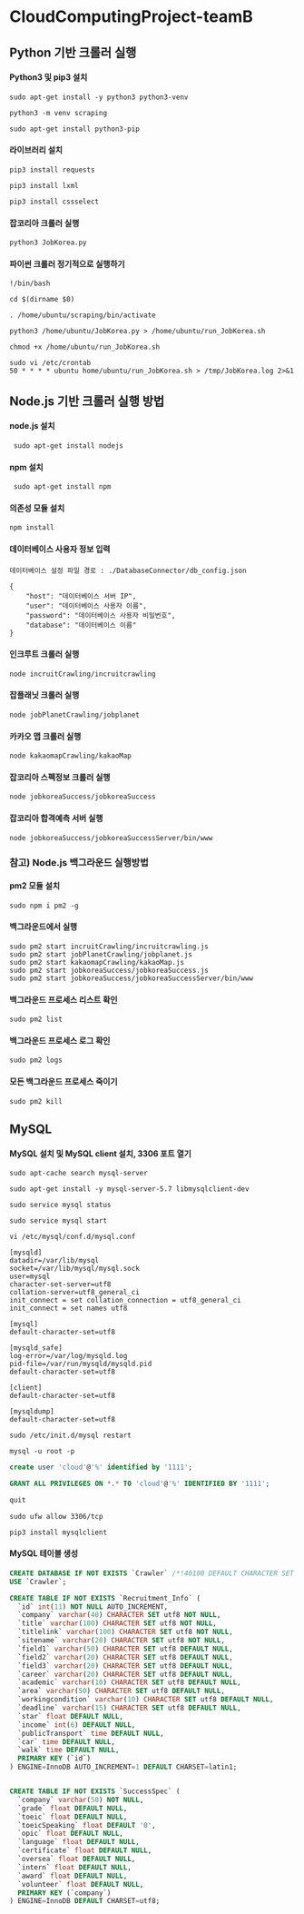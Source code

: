 # CloudComputingProject-teamB

## Python 기반 크롤러 실행 
#### Python3 및 pip3 설치  
```
sudo apt-get install -y python3 python3-venv

python3 -m venv scraping

sudo apt-get install python3-pip
``` 

#### 라이브러리 설치  
```
pip3 install requests

pip3 install lxml

pip3 install cssselect
```

#### 잡코리아 크롤러 실행
```
python3 JobKorea.py
```

#### 파이썬 크롤러 정기적으로 실행하기
```
!/bin/bash  

cd $(dirname $0)  

. /home/ubuntu/scraping/bin/activate  

python3 /home/ubuntu/JobKorea.py > /home/ubuntu/run_JobKorea.sh

chmod +x /home/ubuntu/run_JobKorea.sh  

sudo vi /etc/crontab  
50 * * * * ubuntu home/ubuntu/run_JobKorea.sh > /tmp/JobKorea.log 2>&1  
```

## Node.js 기반 크롤러 실행 방법
#### node.js 설치
``` sudo apt-get install nodejs```

#### npm 설치
``` sudo apt-get install npm```

#### 의존성 모듈 설치
``` npm install ```

#### 데이터베이스 사용자 정보 입력
```
데이터베이스 설정 파일 경로 : ./DatabaseConnector/db_config.json

{
    "host": "데이터베이스 서버 IP",
    "user": "데이터베이스 사용자 이름",
    "password": "데이터베이스 사용자 비밀번호",
    "database": "데이터베이스 이름"
}
```

#### 인크루트 크롤러 실행
```
node incruitCrawling/incruitcrawling
```
#### 잡플래닛 크롤러 실행
```
node jobPlanetCrawling/jobplanet
```
#### 카카오 맵 크롤러 실행
```
node kakaomapCrawling/kakaoMap
```
#### 잡코리아 스펙정보 크롤러 실행
```
node jobkoreaSuccess/jobkoreaSuccess
```
#### 잡코리아 합격예측 서버 실행
```
node jobkoreaSuccess/jobkoreaSuccessServer/bin/www
```

### 참고) Node.js 백그라운드 실행방법
#### pm2 모듈 설치
```
sudo npm i pm2 -g
```
#### 백그라운드에서 실행
```
sudo pm2 start incruitCrawling/incruitcrawling.js
sudo pm2 start jobPlanetCrawling/jobplanet.js
sudo pm2 start kakaomapCrawling/kakaoMap.js
sudo pm2 start jobkoreaSuccess/jobkoreaSuccess.js
sudo pm2 start jobkoreaSuccess/jobkoreaSuccessServer/bin/www
```
#### 백그라운드 프로세스 리스트 확인
```
sudo pm2 list
```
#### 백그라운드 프로세스 로그 확인
```
sudo pm2 logs
```
#### 모든 백그라운드 프로세스 죽이기
```
sudo pm2 kill
```

## MySQL

#### MySQL 설치 및 MySQL client 설치, 3306 포트 열기  
```
sudo apt-cache search mysql-server

sudo apt-get install -y mysql-server-5.7 libmysqlclient-dev

sudo service mysql status

sudo service mysql start

vi /etc/mysql/conf.d/mysql.conf

[mysqld]  
datadir=/var/lib/mysql  
socket=/var/lib/mysql/mysql.sock  
user=mysql  
character-set-server=utf8  
collation-server=utf8_general_ci  
init_connect = set collation_connection = utf8_general_ci  
init_connect = set names utf8  
  
[mysql]  
default-character-set=utf8  
  
[mysqld_safe]  
log-error=/var/log/mysqld.log  
pid-file=/var/run/mysqld/mysqld.pid  
default-character-set=utf8  
  
[client]  
default-character-set=utf8  
  
[mysqldump]  
default-character-set=utf8  
  
sudo /etc/init.d/mysql restart  

mysql -u root -p  
```

```sql 
create user 'cloud'@'%' identified by '1111';  

GRANT ALL PRIVILEGES ON *.* TO 'cloud'@'%' IDENTIFIED BY '1111';  

quit  
```  
```
sudo ufw allow 3306/tcp  

pip3 install mysqlclient  
```
#### MySQL 테이블 생성
```sql
CREATE DATABASE IF NOT EXISTS `Crawler` /*!40100 DEFAULT CHARACTER SET utf8 */;
USE `Crawler`;

CREATE TABLE IF NOT EXISTS `Recruitment_Info` (
  `id` int(11) NOT NULL AUTO_INCREMENT,
  `company` varchar(40) CHARACTER SET utf8 NOT NULL,
  `title` varchar(100) CHARACTER SET utf8 NOT NULL,
  `titlelink` varchar(100) CHARACTER SET utf8 NOT NULL,
  `sitename` varchar(20) CHARACTER SET utf8 NOT NULL,
  `field1` varchar(50) CHARACTER SET utf8 DEFAULT NULL,
  `field2` varchar(20) CHARACTER SET utf8 DEFAULT NULL,
  `field3` varchar(20) CHARACTER SET utf8 DEFAULT NULL,
  `career` varchar(20) CHARACTER SET utf8 DEFAULT NULL,
  `academic` varchar(10) CHARACTER SET utf8 DEFAULT NULL,
  `area` varchar(50) CHARACTER SET utf8 DEFAULT NULL,
  `workingcondition` varchar(10) CHARACTER SET utf8 DEFAULT NULL,
  `deadline` varchar(15) CHARACTER SET utf8 DEFAULT NULL,
  `star` float DEFAULT NULL,
  `income` int(6) DEFAULT NULL,
  `publicTransport` time DEFAULT NULL,
  `car` time DEFAULT NULL,
  `walk` time DEFAULT NULL,
  PRIMARY KEY (`id`)
) ENGINE=InnoDB AUTO_INCREMENT=1 DEFAULT CHARSET=latin1;


CREATE TABLE IF NOT EXISTS `SuccessSpec` (
  `company` varchar(50) NOT NULL,
  `grade` float DEFAULT NULL,
  `toeic` float DEFAULT NULL,
  `toeicSpeaking` float DEFAULT '0',
  `opic` float DEFAULT NULL,
  `language` float DEFAULT NULL,
  `certificate` float DEFAULT NULL,
  `oversea` float DEFAULT NULL,
  `intern` float DEFAULT NULL,
  `award` float DEFAULT NULL,
  `volunteer` float DEFAULT NULL,
  PRIMARY KEY (`company`)
) ENGINE=InnoDB DEFAULT CHARSET=utf8;


```
